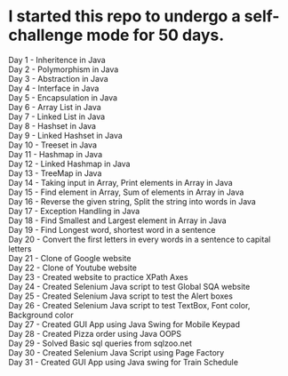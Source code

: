 # I started this repo to undergo a self-challenge mode for 50 days.

Day 1 - Inheritence in Java<br>
Day 2 - Polymorphism in Java<br>
Day 3 - Abstraction in Java<br>
Day 4 - Interface in Java<br>
Day 5 - Encapsulation in Java<br>
Day 6 - Array List in Java<br>
Day 7 - Linked List in Java<br>
Day 8 - Hashset in Java<br>
Day 9 - Linked Hashset in Java<br>
Day 10 - Treeset in Java<br>
Day 11 - Hashmap in Java<br>
Day 12 - Linked Hashmap in Java<br>
Day 13 - TreeMap in Java<br>
Day 14 - Taking input in Array, Print elements in Array in Java<br>
Day 15 - Find element in Array, Sum of elements in Array in Java<br>
Day 16 - Reverse the given string, Split the string into words in Java<br>
Day 17 - Exception Handling in Java<br>
Day 18 - Find Smallest and Largest element in Array in Java<br>
Day 19 - Find Longest word, shortest word in a sentence<br>
Day 20 - Convert the first letters in every words in a sentence to capital letters<br>
Day 21 - Clone of Google website
<br>Day 22 - Clone of Youtube website
<br>Day 23 - Created website to practice XPath Axes
<br>Day 24 - Created Selenium Java script to test Global SQA website
<br>Day 25 - Created Selenium Java script to test the Alert boxes
<br>Day 26 - Created Selenium Java script to test TextBox, Font color, Background color
<br>Day 27 - Created GUI App using Java Swing for Mobile Keypad
<br>Day 28 - Created Pizza order using Java OOPS<br>
Day 29 - Solved Basic sql queries from sqlzoo.net<br>
Day 30 - Created Selenium Java Script using Page Factory<br>
Day 31 - Created GUI App using Java swing for Train Schedule